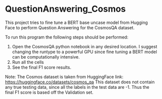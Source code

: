 # QuestionAnswering_Cosmos

This project tries to fine tune a BERT base uncase model from Hugging Face to perform Question Answering for the CosmosQA dataset. 

To run this program the following steps should be performed:

1) Open the CosmosQA python notebook in any desired location. I suggest changing the runtype to a powerful GPU since fine tuning a BERT model can be computationally intensive.
2) Run all the cells
3) See the final F1 score results.

Note: The Cosmos dataset is taken from HuggingFace link: https://huggingface.co/datasets/cosmos_qa
This dataset does not contain any true testing data, since all the labels in the test data are -1. Thus the final F1 score is based off the Validation set.
